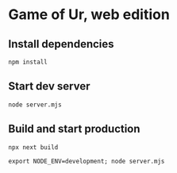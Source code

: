 # Game of Ur, web edition

## Install dependencies
`npm install`

## Start dev server
`node server.mjs`

## Build and start production
`npx next build`

`export NODE_ENV=development; node server.mjs`
